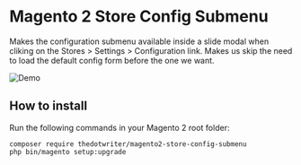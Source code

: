 # Magento 2 Store Config Submenu
Makes the configuration submenu available inside a slide modal when cliking on the Stores > Settings > Configuration link. Makes us skip the need to load the default config form before the one we want.

![Demo](http://thedotwriter.com/static/magento2-store-config-submenu/demo_no_loop.gif)

## How to install
Run the following commands in your Magento 2 root folder:

```
composer require thedotwriter/magento2-store-config-submenu
php bin/magento setup:upgrade
```
